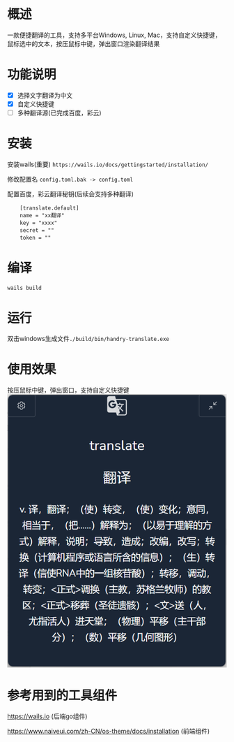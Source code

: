 # 概述
一款便捷翻译的工具，支持多平台Windows, Linux, Mac，支持自定义快捷键，鼠标选中的文本，按压鼠标中键，弹出窗口渲染翻译结果

# 功能说明
- [x] 选择文字翻译为中文
- [x] 自定义快捷键
- [ ] 多种翻译源(已完成百度，彩云)

# 安装
安装wails(重要)
`https://wails.io/docs/gettingstarted/installation/`

修改配置名
`config.toml.bak -> config.toml`

配置百度，彩云翻译秘钥(后续会支持多种翻译)
```txt
    [translate.default]
    name = "xx翻译"
    key = "xxxx"
    secret = ""
    token = ""
```
# 编译
`wails build`
# 运行
双击windows生成文件`./build/bin/handry-translate.exe`
# 使用效果
按压鼠标中键，弹出窗口，支持自定义快捷键
![Alt text](image.png)
# 参考用到的工具组件
https://wails.io (后端go组件)

https://www.naiveui.com/zh-CN/os-theme/docs/installation (前端组件)

